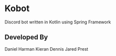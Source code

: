 # Kobot

Discord bot written in Kotlin using Spring Framework

## Developed By

Daniel Harman
Kieran Dennis
Jared Prest
